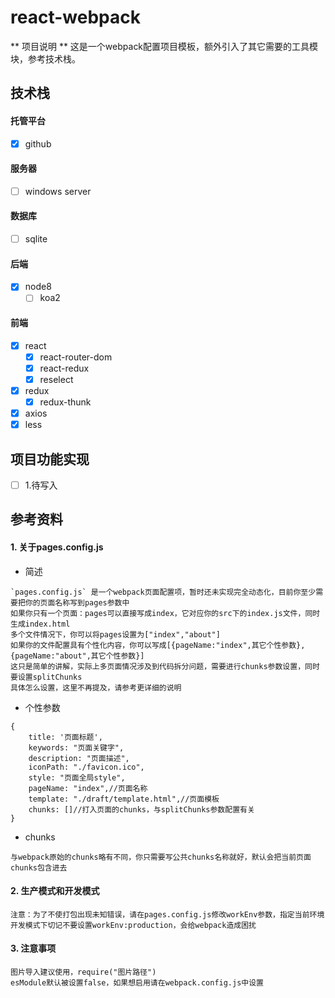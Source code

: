 # react-webpack

** 项目说明 **
这是一个webpack配置项目模板，额外引入了其它需要的工具模块，参考技术栈。

## 技术栈

#### 托管平台

- [x] github

#### 服务器

- [ ] windows server

#### 数据库

- [ ] sqlite

#### 后端

- [x] node8
    - [ ] koa2

#### 前端

- [x] react
    - [x] react-router-dom
    - [x] react-redux
    - [x] reselect
- [x] redux
    - [x] redux-thunk
- [x] axios
- [x] less

## 项目功能实现

- [ ] 1.待写入

## 参考资料

#### 1. 关于pages.config.js

- 简述

```
`pages.config.js` 是一个webpack页面配置项，暂时还未实现完全动态化，目前你至少需要把你的页面名称写到pages参数中
如果你只有一个页面：pages可以直接写成index，它对应你的src下的index.js文件，同时生成index.html
多个文件情况下，你可以将pages设置为["index","about"]
如果你的文件配置具有个性化内容，你可以写成[{pageName:"index",其它个性参数},{pageName:"about",其它个性参数}]
这只是简单的讲解，实际上多页面情况涉及到代码拆分问题，需要进行chunks参数设置，同时要设置splitChunks
具体怎么设置，这里不再提及，请参考更详细的说明
```

- 个性参数

```
{
    title: '页面标题',
    keywords: "页面关键字",
    description: "页面描述",
    iconPath: "./favicon.ico",
    style: "页面全局style",
    pageName: "index",//页面名称
    template: "./draft/template.html",//页面模板
    chunks: []//打入页面的chunks，与splitChunks参数配置有关
}
```

- chunks

```
与webpack原始的chunks略有不同，你只需要写公共chunks名称就好，默认会把当前页面chunks包含进去
```

#### 2. 生产模式和开发模式

```
注意：为了不使打包出现未知错误，请在pages.config.js修改workEnv参数，指定当前环境
开发模式下切记不要设置workEnv:production，会给webpack造成困扰
```

#### 3. 注意事项

```
图片导入建议使用，require("图片路径")
esModule默认被设置false，如果想启用请在webpack.config.js中设置
```
